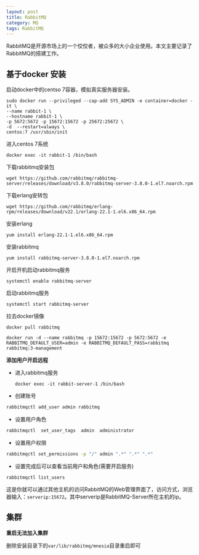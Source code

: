 ```yaml
---
layout: post
title: RabbitMQ
category: MQ
tags: RabbitMQ
---
```

RabbitMQ是开源市场上的一个佼佼者，被众多的大小企业使用。本文主要记录了RabbitMQ的搭建工作。

## 基于docker 安装

启动docker中的centso 7容器，模拟真实服务器安装。

```shell
sudo docker run --privileged --cap-add SYS_ADMIN -e container=docker -it \
--name rabbit-1 \
--hostname rabbit-1 \
-p 5672:5672 -p 15672:15672 -p 25672:25672 \
-d  --restart=always \
centos:7 /usr/sbin/init
```

进入centos 7系统

```shell
docker exec -it rabbit-1 /bin/bash
```

下载rabbitmq安装包

```shell
wget https://github.com/rabbitmq/rabbitmq-server/releases/download/v3.8.0/rabbitmq-server-3.8.0-1.el7.noarch.rpm
```

下载erlang安转包

```shell
wget https://github.com/rabbitmq/erlang-rpm/releases/download/v22.1/erlang-22.1-1.el6.x86_64.rpm
```

安装erlang

```shell
yum install erlang-22.1-1.el6.x86_64.rpm
```

安装rabbitmq

```shell
yum install rabbitmq-server-3.8.0-1.el7.noarch.rpm
```

开启开机启动rabbitmq服务

```shell
systemctl enable rabbitmq-server
```

启动rabbitmq服务

```shell
systemctl start rabbitmq-server
```

拉去docker镜像

```shell
docker pull rabbitmq

docker run -d --name rabbitmq -p 15672:15672 -p 5672:5672 -e RABBITMQ_DEFAULT_USER=admin -e RABBITMQ_DEFAULT_PASS=rabbitmq rabbitmq:3-management
```

**添加用户开启远程**

* 进入rabbitmq服务

  ```shell
  docker exec -it rabbit-server-1 /bin/bash
  ```

- 创建账号

```bash
rabbitmqctl add_user admin rabbitmq
```

- 设置用户角色

```bash
rabbitmqctl  set_user_tags  admin  administrator
```

- 设置用户权限

```bash
rabbitmqctl set_permissions -p "/" admin ".*" ".*" ".*"
```

- 设置完成后可以查看当前用户和角色(需要开启服务)

```undefined
rabbitmqctl list_users
```

这是你就可以通过其他主机的访问RabbitMQ的Web管理界面了，访问方式，浏览器输入：`serverip:15672`。其中serverip是RabbitMQ-Server所在主机的ip。

## 集群

**重启无法加入集群**

删除安装目录下的`var/lib/rabbitmq/mnesia`目录重启即可

